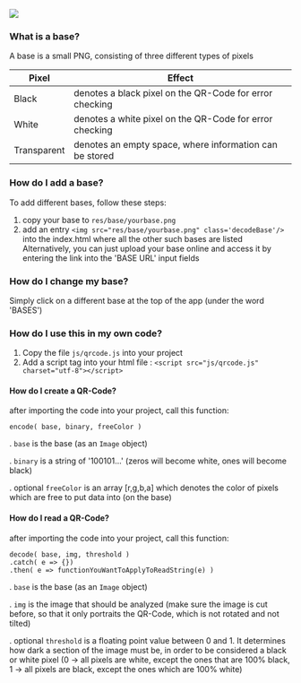 ![](https://i.imgur.com/clITFAl.jpg)

### What is a base?
A base is a small PNG, consisting of three different types of pixels


| Pixel			| Effect													|
| ------------- | --------------------------------------------------------- |
| Black			| denotes a black pixel on the QR-Code for error checking	|
| White			| denotes a white pixel on the QR-Code for error checking	|
| Transparent	| denotes an empty space, where information can be stored	|

### How do I add a base?
To add different bases, follow these steps:
1. copy your base to ```res/base/yourbase.png```
2. add an entry ```<img src="res/base/yourbase.png" class='decodeBase'/>``` into the index.html where all the other such bases are listed
Alternatively, you can just upload your base online and access it by entering the link into the 'BASE URL' input fields

### How do I change my base?
Simply click on a different base at the top of the app (under the word 'BASES')

### How do I use this in my own code?
1. Copy the file ```js/qrcode.js``` into your project
2. Add a script tag into your html file : ```<script src="js/qrcode.js" charset="utf-8"></script>```

#### How do I create a QR-Code?
after importing the code into your project, call this function:
```
encode( base, binary, freeColor )
```

. ```base``` is the base (as an ```Image``` object)

. ```binary``` is a string of '100101...' (zeros will become white, ones will become black)

. optional ```freeColor``` is an array [r,g,b,a] which denotes the color of pixels which are free to put data into (on the base)

#### How do I read a QR-Code?
after importing the code into your project, call this function:
```
decode( base, img, threshold )
.catch( e => {})
.then( e => functionYouWantToApplyToReadString(e) )
```

. ```base``` is the base (as an ```Image``` object)

. ```img``` is the image that should be analyzed (make sure the image is cut before, so that it only portraits the QR-Code, which is not rotated and not tilted)

. optional ```threshold``` is a floating point value between 0 and 1. It determines how dark a section of the image must be, in order to be considered a black or white pixel (0 -> all pixels are white, except the ones that are 100% black, 1 -> all pixels are black, except the ones which are 100% white)
